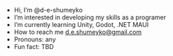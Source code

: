 -  Hi, I’m @d-e-shumeyko
-  I’m interested in developing my skills as a programer 
-  I’m currently learning Unity, Godot, .NET MAUI
-  How to reach me d.e.shumeyko@gmail.com
-  Pronouns: any
-  Fun fact: TBD

<!---
d-e-shumeyko/d-e-shumeyko is a ✨ special ✨ repository because its `README.md` (this file) appears on your GitHub profile.
You can click the Preview link to take a look at your changes.
--->
